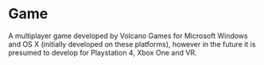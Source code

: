 # Game
A multiplayer game developed by Volcano Games for Microsoft Windows and OS X (initially developed on these platforms), however in the future it is presumed to develop for Playstation 4, Xbox One and VR.
